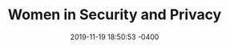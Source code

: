 ---
layout: post
title:  "Women in Security and Privacy"
date:   2019-11-19 18:50:53 -0400
categories: member
name: Women in Security and Privacy
description: Women in Security and Privacy (WISP) is a non-profit that promotes the development, advancement, and inclusion of women in security and privacy. WISP initiatives include education and skills development, mentoring, student scholarships, and networking opportunities. WISP has chapters in San Francisco, Dublin, London, New York, and Washington DC.
logo: assets/icons/wisp.png
link: https://www.wisporg.com
twitter: wisporg
facebook: https://www.facebook.com/wisp.women/
---